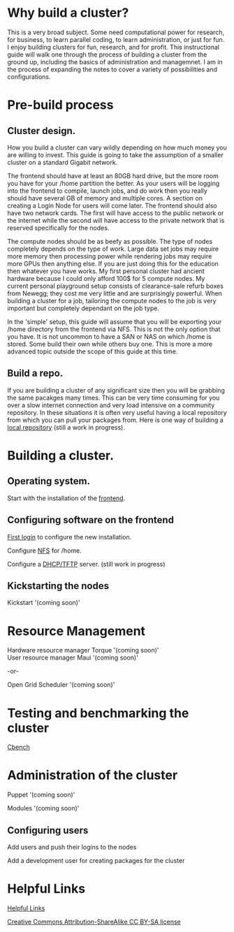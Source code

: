 # Why build a cluster?
This is a very broad subject. Some need computational power for research, for business, to learn parallel coding, to learn administration, or just for fun. I enjoy building clusters for fun, research, and for profit. This instructional guide will walk one through the process of building a cluster from the ground up, including the basics of administration and managemnet. I am in the process of expanding the notes to cover a variety of possibilities and configurations.
# Pre-build process
## Cluster design.
How you build a cluster can vary wildly depending on how much money you are willing to invest. This guide is going to take the assumption of a smaller cluster on a standard Gigabit network.

The frontend should have at least an 80GB hard drive, but the more room you have for your /home partition the better. As your users will be logging into the frontend to compile, launch jobs, and do work then you really should have several GB of memory and multiple cores. A section on creating a Login Node for users will come later. The frontend should also have two network cards. The first will have access to the public network or the internet while the second will have access to the private network that is reserved specifically for the nodes.

The compute nodes should be as beefy as possible. The type of nodes completely depends on the type of work. Large data set jobs may require more memory then processing power while rendering jobs may require more GPUs then anything else. If you are just doing this for the education then whatever you have works. My first personal cluster had ancient hardware because I could only afford 100$ for 5 compute nodes. My current personal playground setup consists of clearance-sale refurb boxes from Newegg; they cost me very little and are surprisingly powerful. When building a cluster for a job, tailoring the compute nodes to the job is very important but completely dependant on the job type.

In the 'simple' setup, this guide will assume that you will be exporting your /home directory from the frontend via NFS. This is not the only option that you have. It is not uncommon to have a SAN or NAS on which /home is stored. Some build their own while others buy one. This is more a more advanced topic outside the scope of this guide at this time.

## Build a repo.
If you are building a cluster of any significant size then you will be grabbing the same pacakges many times. This can be very time consuming for you over a slow internet connection and very load intensive on a community repository. In these situations it is often very useful having a local repository from which you can pull your packages from. Here is one way of building a [local repository](BuildARepo.html) (still a work in progress).

# Building a cluster.
## Operating system.
Start with the installation of the [frontend](FrontendInstallation.html).

## Configuring software on the frontend 
[First login](FirstLogin.html) to configure the new installation.

Configure [NFS](ConfigureNFS.html) for /home.

Configure a [DHCP/TFTP](DNSmasq.html) server. (still work in progress)  

## Kickstarting the nodes
Kickstart '(coming soon)'

# Resource Management
Hardware resource manager Torque '(coming soon)'  
User resource manager Maui '(coming soon)'

-or-

Open Grid Scheduler '(coming soon)'

# Testing and benchmarking the cluster

[Cbench](Cbench.html)  


# Administration of the cluster

Puppet '(coming soon)'

Modules '(coming soon)'
## Configuring users
Add users and push their logins to the nodes

Add a development user for creating packages for the cluster

# Helpful Links
[Helpful Links](HelpfulLinks.html)


[Creative Commons Attribution-ShareAlike CC BY-SA license](http://creativecommons.org/licenses/by-sa/3.0/legalcode)
